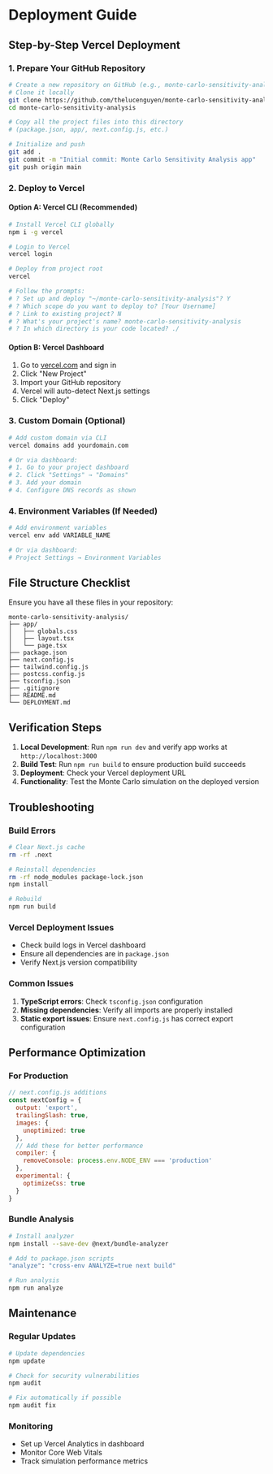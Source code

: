 # Deployment Guide

## Step-by-Step Vercel Deployment

### 1. Prepare Your GitHub Repository

```bash
# Create a new repository on GitHub (e.g., monte-carlo-sensitivity-analysis)
# Clone it locally
git clone https://github.com/thelucenguyen/monte-carlo-sensitivity-analysis.git
cd monte-carlo-sensitivity-analysis

# Copy all the project files into this directory
# (package.json, app/, next.config.js, etc.)

# Initialize and push
git add .
git commit -m "Initial commit: Monte Carlo Sensitivity Analysis app"
git push origin main
```

### 2. Deploy to Vercel

#### Option A: Vercel CLI (Recommended)
```bash
# Install Vercel CLI globally
npm i -g vercel

# Login to Vercel
vercel login

# Deploy from project root
vercel

# Follow the prompts:
# ? Set up and deploy "~/monte-carlo-sensitivity-analysis"? Y
# ? Which scope do you want to deploy to? [Your Username]
# ? Link to existing project? N
# ? What's your project's name? monte-carlo-sensitivity-analysis
# ? In which directory is your code located? ./
```

#### Option B: Vercel Dashboard
1. Go to [vercel.com](https://vercel.com) and sign in
2. Click "New Project"
3. Import your GitHub repository
4. Vercel will auto-detect Next.js settings
5. Click "Deploy"

### 3. Custom Domain (Optional)

```bash
# Add custom domain via CLI
vercel domains add yourdomain.com

# Or via dashboard:
# 1. Go to your project dashboard
# 2. Click "Settings" → "Domains"
# 3. Add your domain
# 4. Configure DNS records as shown
```

### 4. Environment Variables (If Needed)

```bash
# Add environment variables
vercel env add VARIABLE_NAME

# Or via dashboard:
# Project Settings → Environment Variables
```

## File Structure Checklist

Ensure you have all these files in your repository:

```
monte-carlo-sensitivity-analysis/
├── app/
│   ├── globals.css
│   ├── layout.tsx
│   └── page.tsx
├── package.json
├── next.config.js
├── tailwind.config.js
├── postcss.config.js
├── tsconfig.json
├── .gitignore
├── README.md
└── DEPLOYMENT.md
```

## Verification Steps

1. **Local Development**: Run `npm run dev` and verify app works at `http://localhost:3000`
2. **Build Test**: Run `npm run build` to ensure production build succeeds
3. **Deployment**: Check your Vercel deployment URL
4. **Functionality**: Test the Monte Carlo simulation on the deployed version

## Troubleshooting

### Build Errors
```bash
# Clear Next.js cache
rm -rf .next

# Reinstall dependencies
rm -rf node_modules package-lock.json
npm install

# Rebuild
npm run build
```

### Vercel Deployment Issues
- Check build logs in Vercel dashboard
- Ensure all dependencies are in `package.json`
- Verify Next.js version compatibility

### Common Issues
1. **TypeScript errors**: Check `tsconfig.json` configuration
2. **Missing dependencies**: Verify all imports are properly installed
3. **Static export issues**: Ensure `next.config.js` has correct export configuration

## Performance Optimization

### For Production
```javascript
// next.config.js additions
const nextConfig = {
  output: 'export',
  trailingSlash: true,
  images: {
    unoptimized: true
  },
  // Add these for better performance
  compiler: {
    removeConsole: process.env.NODE_ENV === 'production'
  },
  experimental: {
    optimizeCss: true
  }
}
```

### Bundle Analysis
```bash
# Install analyzer
npm install --save-dev @next/bundle-analyzer

# Add to package.json scripts
"analyze": "cross-env ANALYZE=true next build"

# Run analysis
npm run analyze
```

## Maintenance

### Regular Updates
```bash
# Update dependencies
npm update

# Check for security vulnerabilities
npm audit

# Fix automatically if possible
npm audit fix
```

### Monitoring
- Set up Vercel Analytics in dashboard
- Monitor Core Web Vitals
- Track simulation performance metrics
